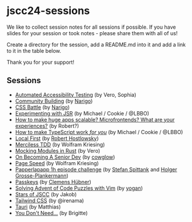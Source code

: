 # jscc24-sessions

We like to collect session notes for all sessions if possible. If you have slides for your session or took notes - please share them with all of us!

Create a directory for the session, add a README.md into it and add a link to it in the table below.

Thank you for your support!

## Sessions

- [Automated Accessibility Testing](./automated-accessibility-testing/) (by Vero, Sophia)
- [Community Building](./community-building/) (by [Narigo](https;//github.com/Narigo))
- [CSS Battle](./css-battle/) (by [Narigo](https;//github.com/Narigo))
- [Experimenting with JSR](./experimenting-with-JSR/) (by Michael / Cookie / @LBBO)
- [How to make huge apps scalable? Microfrontends? What are your experiences?](./how-to-make-huge-apps-scalable/) (by Robert?)
- [How to make TypeScript work *for you*](./how-to-make-ts-work-for-you) (by Michael / Cookie / @LBBO)
- [Local First](./local-first/) (by [Robert Hostlowsky](https://github.com/jscraftcamp/website/blob/main/participants/robert-hostlowsky.json))
- [Merciless TDD](./merciless-tdd/) (by Wolfram Kriesing)
- [Mocking Modules in Rust](./mocking-modules-in-rust/) (by Vero)
- [On Becoming A Senior Dev](./on-becoming-a-senior-dev) (by [cowglow](https://github.com/cowglow))
- [Page Speed](./page-speed) (by Wolfram Kriesing)
- [Papperlapapp 1h episode challenge](./papperlapapp-1h-episode-challenge/) (by [Stefan Spittank](https://github.com/jscraftcamp/website/blob/main/participants/stefan_spittank.json) and [Holger Grosse-Plankermann](https://github.com/jscraftcamp/website/blob/main/participants/holgergp.json))
- [Passkeys](./passkeys/) (by [Clemens Hübner](https://github.com/jscraftcamp/website/blob/main/participants/clemens.json))
- [Solving Advent of Code Puzzles with Vim](./vim-advent-of-code/) (by [yogan](https://github.com/yogan))
- [Stars of JSCC](./stars-of-jscc/) (by Jakob)
- [Tailwind CSS](./tailwind/) (by @irenama)
- [Tauri](./tauri/) (by Matthias)
- [You Don't Need...](./you-dont-need/) (by Brigitte)
